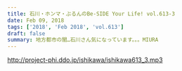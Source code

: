```yaml
---
title: 石川・ホンマ・ぶるんのBe-SIDE Your Life! vol.613-3
date: Feb 09, 2018
tags: ['2018', 'Feb 2018', 'vol.613']
draft: false
summary: 地方都市の闇…石川さん気になっています。。。MIURA
---
```


http://project-phi.ddo.jp/ishikawa/ishikawa613_3.mp3
